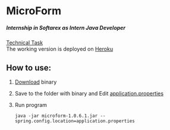 # MicroForm
##### Internship in Softarex as Intern Java Developer

[Technical Task](./Technical_Task.pdf) <br/>
The working version is deployed on [Heroku](https://microform.herokuapp.com)

## How to use:

1. [Download](https://github.com/Awelless/microform/releases/tag/v1.0.6.1) binary

2. Save to the folder with binary and Edit [application.properties](src/main/resources/application.properties)

3. Run program
    ```
    java -jar microform-1.0.6.1.jar --spring.config.location=application.properties
    ``` 
    

